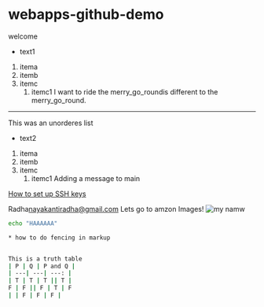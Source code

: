 # webapps-github-demo
welcome
* text1
1. itema
2. itemb
3. itemc
   1. itemc1
I want to ride the merry_go_roundis
different to the merry\_go\_round.

------ 
This was an unorderes list
* text2
1. itema
2. itemb
3. itemc
   1. itemc1
Adding a message to main

[How to set up SSH keys](https://nwmissouri.instructure.com/courses/40636/pages/github-account-setup-and-github-desktop?module_item_id=1200764)

Radha<nayakantiradha@gmail.com>
Lets go to amzon 
Images!
![my namw](https://avatars.githubusercontent.com/u/89401029?s=96&v=4)

~~~~~bash
echo "HAAAAAA"

* how to do fencing in markup


This is a truth table
| P | Q | P and Q |
| ---| ---| ---: |
| T | T | T || T | 
F | F || F | T | F
| | F | F | F |

